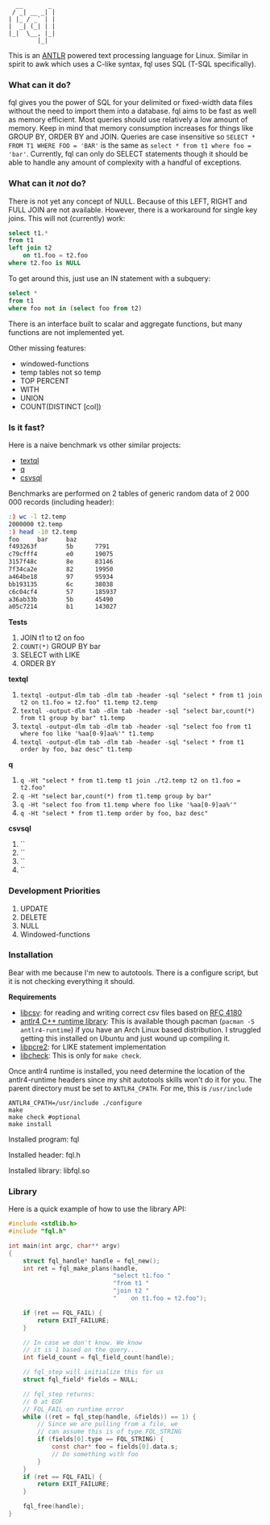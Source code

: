 ```
  __       _
 / _| __ _| |
| |_ / _` | |
|  _| (_| | |
|_|  \__, |_|
        |_|
```
This is an [ANTLR](https://www.antlr.org/) powered text processing language for Linux.  Similar in spirit to awk which uses a C-like syntax, fql uses SQL (T-SQL specifically).


### What can it do?

fql gives you the power of SQL for your delimited or fixed-width data files without the need to import them into a database.  fql aims to be fast as well as memory efficient.  Most queries should use relatively a low amount of memory. Keep in mind that memory consumption increases for things like GROUP BY, ORDER BY and JOIN. Queries are case insensitive so `SELECT * FROM T1 WHERE FOO = 'BAR'` is the same as `select * from t1 where foo = 'bar'`. Currently, fql can only do SELECT statements though it should be able to handle any amount of complexity with a handful of exceptions.

### What can it *not* do?

There is not yet any concept of NULL.  Because of this LEFT, RIGHT and FULL JOIN are not available.  However, there is a workaround for single key joins.  This will not (currently) work:

```sql
select t1.*
from t1
left join t2
	on t1.foo = t2.foo
where t2.foo is NULL
```

To get around this, just use an IN statement with a subquery:

```sql
select *
from t1
where foo not in (select foo from t2)
```

There is an interface built to scalar and aggregate functions, but many functions are not implemented yet. 

Other missing features:
 - windowed-functions
 - temp tables not so temp
 - TOP PERCENT
 - WITH
 - UNION
 - COUNT(DISTINCT [col])

### Is it fast?

Here is a naive benchmark vs other similar projects:
 - [textql](https://github.com/dinedal/textql)
 - [q](http://harelba.github.io/q)
 - [csvsql](https://csvkit.readthedocs.io/en/latest/scripts/csvsql.html)

Benchmarks are performed on 2 tables of generic random data of 2 000 000 records (including header):
```sh
:) wc -l t2.temp
2000000 t2.temp
:) head -10 t2.temp
foo     bar     baz
f493263f        5b      7791
c79cfff4        e0      19075
3157f48c        8e      83146
7f34ca2e        82      19950
a464be18        97      95934
bb193135        6c      38038
c6c04cf4        57      185937
a36ab33b        5b      45490
a05c7214        b1      143027
```

**Tests**
1. JOIN t1 to t2 on foo
2. `COUNT(*)` GROUP BY bar
3. SELECT with LIKE
4. ORDER BY

**textql**

1. `textql -output-dlm tab -dlm tab -header -sql "select * from t1 join t2 on t1.foo = t2.foo" t1.temp t2.temp`
2. `textql -output-dlm tab -dlm tab -header -sql "select bar,count(*) from t1 group by bar" t1.temp`
3. `textql -output-dlm tab -dlm tab -header -sql "select foo from t1 where foo like '%aa[0-9]aa%'" t1.temp`
4. `textql -output-dlm tab -dlm tab -header -sql "select * from t1 order by foo, baz desc" t1.temp`

**q**

1. `q -Ht "select * from t1.temp t1 join ./t2.temp t2 on t1.foo = t2.foo"`
2. `q -Ht "select bar,count(*) from t1.temp group by bar"`
3. `q -Ht "select foo from t1.temp where foo like '%aa[0-9]aa%'"`
4. `q -Ht "select * from t1.temp order by foo, baz desc"`

**csvsql**

1. ``
2. ``
3. ``
4. ``

### Development Priorities

1. UPDATE
2. DELETE
3. NULL
4. Windowed-functions

### Installation
Bear with me because I'm new to autotools.  There is a configure script, but it is not checking everything it should.

**Requirements**
 - [libcsv](https://github.com/jasonKercher/libcsv): for reading and writing correct csv files based on [RFC 4180](https://www.ietf.org/rfc/rfc4180.txt)
 - [antlr4 C++ runtime library](https://github.com/antlr/antlr4/tree/master/runtime/Cpp): This is available though pacman (`pacman -S antlr4-runtime`) if you have an Arch Linux based distribution.  I struggled getting this installed on Ubuntu and just wound up compiling it.
 - [libpcre2](https://www.pcre.org/): for LIKE statement implementation
 - [libcheck](https://github.com/libcheck/check): This is only for `make check`.

Once antlr4 runtime is installed, you need determine the location of the antlr4-runtime headers since my shit autotools skills won't do it for you.  The parent directory must be set to `ANTLR4_CPATH`.  For me, this is `/usr/include`
```
ANTLR4_CPATH=/usr/include ./configure
make
make check #optional
make install
```

Installed program: fql

Installed header: fql.h

Installed library: libfql.so

### Library

Here is a quick example of how to use the library API:

```c
#include <stdlib.h>
#include "fql.h"

int main(int argc, char** argv)
{
	struct fql_handle* handle = fql_new();
	int ret = fql_make_plans(handle,
	                         "select t1.foo "
	                         "from t1 "
	                         "join t2 "
	                         "    on t1.foo = t2.foo");

	if (ret == FQL_FAIL) {
		return EXIT_FAILURE;
	}

	// In case we don't know. We know
	// it is 1 based on the query...
	int field_count = fql_field_count(handle);

	// fql_step will initialize this for us
	struct fql_field* fields = NULL;

	// fql_step returns:
	// 0 at EOF
	// FQL_FAIL on runtime error
	while ((ret = fql_step(handle, &fields)) == 1) {
		// Since we are pulling from a file, we
		// can assume this is of type FQL_STRING
		if (fields[0].type == FQL_STRING) {
			const char* foo = fields[0].data.s;
			// Do something with foo
		}
	}
	if (ret == FQL_FAIL) {
		return EXIT_FAILURE;
	}

	fql_free(handle);
}
```




